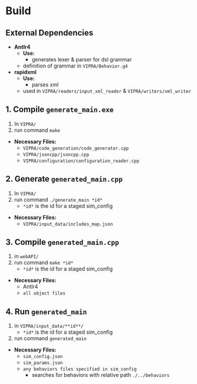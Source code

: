 # Build
## External Dependencies
- **Antlr4**
	- **Use:**
		- generates lexer & parser for dsl grammar
	- definition of grammar in `VIPRA/Behavior.g4`
- **rapidxml**
	- **Use:**
		- parses xml
	- used in `VIPRA/readers/input_xml_reader` & `VIPRA/writers/xml_writer`



## 1. Compile `generate_main.exe`
1. In `VIPRA/`
2. run command `make`
- **Necessary Files:**
	- `VIPRA/code_generation/code_generator.cpp` 
	- `VIPRA/jsoncpp/jsoncpp.cpp`
	- `VIPRA/configuration/configuration_reader.cpp`

## 2. Generate `generated_main.cpp`
1. In `VIPRA/`
2. run command `./generate_main *id*`
	- `*id*` is the id for a staged sim_config
- **Necessary Files:**
	- `VIPRA/input_data/includes_map.json`

## 3. Compile `generated_main.cpp`
1. in `webAPI/`
2. run command `make *id*`
	- `*id*` is the id for a staged sim_config
- **Necessary Files:**
	- Antlr4
	- `all object files`

## 4. Run `generated_main`
1. in `VIPRA/input_data/**id**/`
	- `*id*` is the id for a staged sim_config
2. run command `generated_main`
- **Necessary Files:**
	- `sim_config.json`
	- `sim_params.json`
	- `any behaviors files specified in sim_config`
		- searches for behaviors with relative path `./../behaviors`